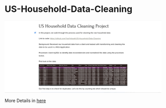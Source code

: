 # US-Household-Data-Cleaning

![alt text](household_cleaning_screenshot.jpg "Title")

More Details in [here](https://yaayeboah2111.wixsite.com/yaasportfoliowebsite/post/your-title-what-s-your-blog-about)
